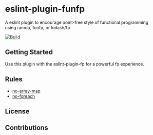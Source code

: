 # eslint-plugin-funfp

A eslint plugin to encourage point-free style of
functional programming using ramda, funfp, or lodash/fp

[![Build](https://travis-ci.org/twilson63/eslint-plugin-funfp.svg?branch=master)](https://travis-ci.org/twilson63/eslint-plugin-funfp)

## Getting Started

Use this plugin with the eslint-plugin-fp for a powerful fp experience.

## Rules

- [no-array-map](./rules/no-array-map)
- [no-foreach](./rules/no-foreach)

## License

## Contributions
